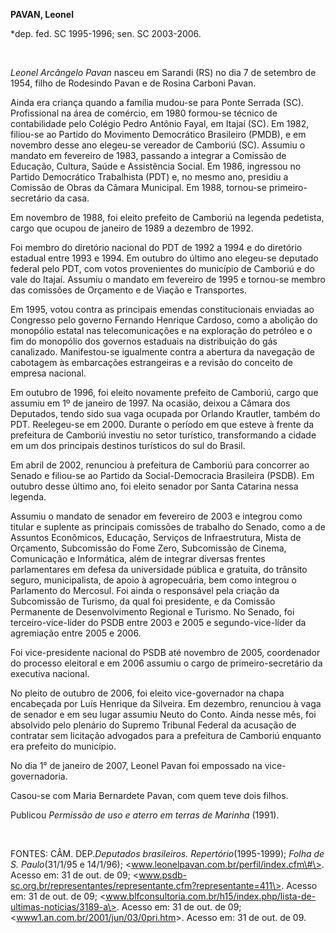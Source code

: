 **PAVAN, Leonel**

\*dep. fed. SC 1995-1996; sen. SC 2003-2006.

 

*Leonel Arcângelo Pavan* nasceu em Sarandi (RS) no dia 7 de setembro de
1954, filho de Rodesindo Pavan e de Rosina Carboni Pavan.

Ainda era criança quando a família mudou-se para Ponte Serrada (SC).
Profissional na área de comércio, em 1980 formou-se técnico de
contabilidade pelo Colégio Pedro Antônio Fayal, em Itajaí (SC). Em 1982,
filiou-se ao Partido do Movimento Democrático Brasileiro (PMDB), e em
novembro desse ano elegeu-se vereador de Camboriú (SC). Assumiu o
mandato em fevereiro de 1983, passando a integrar a Comissão de
Educação, Cultura, Saúde e Assistência Social. Em 1986, ingressou no
Partido Democrático Trabalhista (PDT) e, no mesmo ano, presidiu a
Comissão de Obras da Câmara Municipal. Em 1988, tornou-se
primeiro-secretário da casa.

Em novembro de 1988, foi eleito prefeito de Camboriú na legenda
pedetista, cargo que ocupou de janeiro de 1989 a dezembro de 1992.

Foi membro do diretório nacional do PDT de 1992 a 1994 e do diretório
estadual entre 1993 e 1994. Em outubro do último ano elegeu-se deputado
federal pelo PDT, com votos provenientes do município de Camboriú e do
vale do Itajaí. Assumiu o mandato em fevereiro de 1995 e tornou-se
membro das comissões de Orçamento e de Viação e Transportes.

Em 1995, votou contra as principais emendas constitucionais enviadas ao
Congresso pelo governo Fernando Henrique Cardoso, como a abolição do
monopólio estatal nas telecomunicações e na exploração do petróleo e o
fim do monopólio dos governos estaduais na distribuição do gás
canalizado. Manifestou-se igualmente contra a abertura da navegação de
cabotagem às embarcações estrangeiras e a revisão do conceito de empresa
nacional.

Em outubro de 1996, foi eleito novamente prefeito de Camboriú, cargo que
assumiu em 1º de janeiro de 1997. Na ocasião, deixou a Câmara dos
Deputados, tendo sido sua vaga ocupada por Orlando Krautler, também do
PDT. Reelegeu-se em 2000. Durante o período em que esteve à frente da
prefeitura de Camboriú investiu no setor turístico, transformando a
cidade em um dos principais destinos turísticos do sul do Brasil.

Em abril de 2002, renunciou à prefeitura de Camboriú para concorrer ao
Senado e filiou-se ao Partido da Social-Democracia Brasileira (PSDB). Em
outubro desse último ano, foi eleito senador por Santa Catarina nessa
legenda.

Assumiu o mandato de senador em fevereiro de 2003 e integrou como
titular e suplente as principais comissões de trabalho do Senado, como a
de Assuntos Econômicos, Educação, Serviços de Infraestrutura, Mista de
Orçamento, Subcomissão do Fome Zero, Subcomissão de Cinema, Comunicação
e Informática, além de integrar diversas frentes parlamentares em defesa
da universidade pública e gratuita, do trânsito seguro, municipalista,
de apoio à agropecuária, bem como integrou o Parlamento do Mercosul. Foi
ainda o responsável pela criação da Subcomissão de Turismo, da qual foi
presidente, e da Comissão Permanente de Desenvolvimento Regional e
Turismo. No Senado, foi terceiro-vice-líder do PSDB entre 2003 e 2005 e
segundo-vice-líder da agremiação entre 2005 e 2006.

Foi vice-presidente nacional do PSDB até novembro de 2005, coordenador
do processo eleitoral e em 2006 assumiu o cargo de primeiro-secretário
da executiva nacional.

No pleito de outubro de 2006, foi eleito vice-governador na chapa
encabeçada por Luís Henrique da Silveira. Em dezembro, renunciou à vaga
de senador e em seu lugar assumiu Neuto do Conto. Ainda nesse mês, foi
absolvido pelo plenário do Supremo Tribunal Federal da acusação de
contratar sem licitação advogados para a prefeitura de Camboriú enquanto
era prefeito do município.

No dia 1° de janeiro de 2007, Leonel Pavan foi empossado na
vice-governadoria.

Casou-se com Maria Bernardete Pavan, com quem teve dois filhos.

Publicou *Permissão de uso e aterro em terras de Marinha* (1991).

 

FONTES: CÂM. DEP.*Deputados brasileiros. Repertório*(1995-1999); *Folha
de S. Paulo*(31/1/95 e 14/1/96);
\<www.leonelpavan.com.br/perfil/index.cfm\#\>. Acesso em: 31 de out. de
09;
\<www.psdb-sc.org.br/representantes/representante.cfm?representante=411\>.
Acesso em: 31 de out. de 09;
\<www.blfconsultoria.com.br/h15/index.php/lista-de-ultimas-noticias/3189-a\>.
Acesso em: 31 de out. de 09;
\<[www1.an.com.br/2001/jun/03/0pri.htm](http://www1.an.com.br/2001/jun/03/0pri.htm)\>.
Acesso em: 31 de out. de 09.

 
